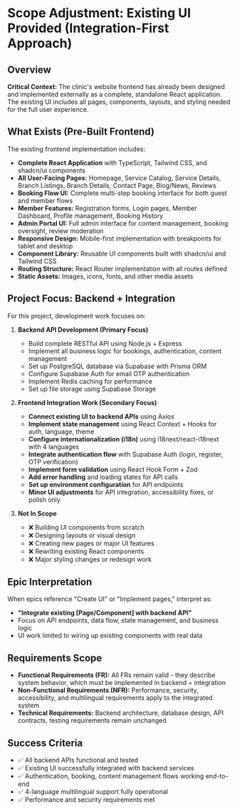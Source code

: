 # Scope Adjustment: Existing UI Provided (Integration-First Approach)

## Overview

**Critical Context:** The clinic's website frontend has already been designed and implemented externally as a complete, standalone React application. The existing UI includes all pages, components, layouts, and styling needed for the full user experience.

## What Exists (Pre-Built Frontend)

The existing frontend implementation includes:
- **Complete React Application** with TypeScript, Tailwind CSS, and shadcn/ui components
- **All User-Facing Pages:** Homepage, Service Catalog, Service Details, Branch Listings, Branch Details, Contact Page, Blog/News, Reviews
- **Booking Flow UI:** Complete multi-step booking interface for both guest and member flows
- **Member Features:** Registration forms, Login pages, Member Dashboard, Profile management, Booking History
- **Admin Portal UI:** Full admin interface for content management, booking oversight, review moderation
- **Responsive Design:** Mobile-first implementation with breakpoints for tablet and desktop
- **Component Library:** Reusable UI components built with shadcn/ui and Tailwind CSS
- **Routing Structure:** React Router implementation with all routes defined
- **Static Assets:** Images, icons, fonts, and other media assets

## Project Focus: Backend + Integration

For this project, development work focuses on:

1. **Backend API Development (Primary Focus)**
   - Build complete RESTful API using Node.js + Express
   - Implement all business logic for bookings, authentication, content management
   - Set up PostgreSQL database via Supabase with Prisma ORM
   - Configure Supabase Auth for email OTP authentication
   - Implement Redis caching for performance
   - Set up file storage using Supabase Storage

2. **Frontend Integration Work (Secondary Focus)**
   - **Connect existing UI to backend APIs** using Axios
   - **Implement state management** using React Context + Hooks for auth, language, theme
   - **Configure internationalization (i18n)** using i18next/react-i18next with 4 languages
   - **Integrate authentication flow** with Supabase Auth (login, register, OTP verification)
   - **Implement form validation** using React Hook Form + Zod
   - **Add error handling** and loading states for API calls
   - **Set up environment configuration** for API endpoints
   - **Minor UI adjustments** for API integration, accessibility fixes, or polish only

3. **Not In Scope**
   - ❌ Building UI components from scratch
   - ❌ Designing layouts or visual design
   - ❌ Creating new pages or major UI features
   - ❌ Rewriting existing React components
   - ❌ Major styling changes or redesign work

## Epic Interpretation

When epics reference "Create UI" or "Implement pages," interpret as:
- **"Integrate existing [Page/Component] with backend API"**
- Focus on API endpoints, data flow, state management, and business logic
- UI work limited to wiring up existing components with real data

## Requirements Scope

- **Functional Requirements (FR):** All FRs remain valid - they describe system behavior, which must be implemented in backend + integration
- **Non-Functional Requirements (NFR):** Performance, security, accessibility, and multilingual requirements apply to the integrated system
- **Technical Requirements:** Backend architecture, database design, API contracts, testing requirements remain unchanged

## Success Criteria

- ✅ All backend APIs functional and tested
- ✅ Existing UI successfully integrated with backend services
- ✅ Authentication, booking, content management flows working end-to-end
- ✅ 4-language multilingual support fully operational
- ✅ Performance and security requirements met
